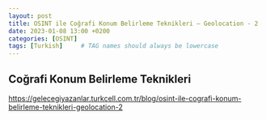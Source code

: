 ```yaml
---
layout: post
title: OSINT ile Coğrafi Konum Belirleme Teknikleri – Geolocation - 2
date: 2023-01-08 13:00 +0200
categories: [OSINT]
tags: [Turkish]     # TAG names should always be lowercase
---
```


## Coğrafi Konum Belirleme Teknikleri

https://gelecegiyazanlar.turkcell.com.tr/blog/osint-ile-cografi-konum-belirleme-teknikleri-geolocation-2
